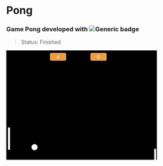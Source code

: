 # Pong
### Game Pong developed with ![Generic badge](https://img.shields.io/badge/JavaScript-F7DF1E?style=for-the-badge&logo=javascript&logoColor=black)


> Status: Finished 

![](Pong.gif)
